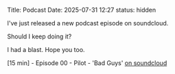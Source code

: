 Title: Podcast
Date: 2025-07-31 12:27
status: hidden


I've just released a new podcast episode on soundcloud.

Should I keep doing it? 

I had a blast. Hope you too.

[15 min] - Episode 00 - Pilot - 'Bad Guys' [on soundcloud](https://soundcloud.com/rarellano/episode-00-pilot-bad-guys?si=d3edfd70e12b4149b4307fc71b9c73f5&utm_source=clipboard&utm_medium=text&utm_campaign=social_sharing)


